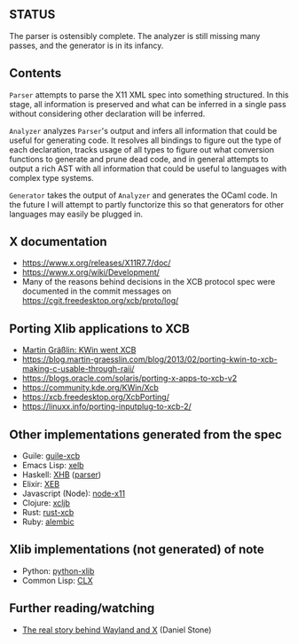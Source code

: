 ## STATUS
The parser is ostensibly complete. The analyzer is still missing many passes,
and the generator is in its infancy.


## Contents
`Parser` attempts to parse the X11 XML spec into something structured.
In this stage, all information is preserved and what can be inferred in a
single pass without considering other declaration will be inferred.

`Analyzer` analyzes `Parser`'s output and infers all information that could be
useful for generating code. It resolves all bindings to figure out the type of
each declaration, tracks usage of all types to figure out what conversion
functions to generate and prune dead code, and in general attempts to output
a rich AST with all information that could be useful to languages with complex
type systems.

`Generator` takes the output of `Analyzer` and generates the OCaml code. In the
future I will attempt to partly functorize this so that generators for other
languages may easily be plugged in.


## X documentation
* https://www.x.org/releases/X11R7.7/doc/
* https://www.x.org/wiki/Development/
* Many of the reasons behind decisions in the XCB protocol spec were documented in the commit messages on https://cgit.freedesktop.org/xcb/proto/log/

## Porting Xlib applications to XCB
* [Martin Gräßlin: KWin went XCB](https://www.youtube.com/watch?v=_U0guRQrlMA)
* https://blog.martin-graesslin.com/blog/2013/02/porting-kwin-to-xcb-making-c-usable-through-raii/
* https://blogs.oracle.com/solaris/porting-x-apps-to-xcb-v2
* https://community.kde.org/KWin/Xcb
* https://xcb.freedesktop.org/XcbPorting/
* https://linuxx.info/porting-inputplug-to-xcb-2/

## Other implementations generated from the spec
* Guile: [guile-xcb](https://github.com/mwitmer/guile-xcb)
* Emacs Lisp: [xelb](https://github.com/ch11ng/xelb)
* Haskell: [XHB](https://github.com/aslatter/xhb) ([parser](https://github.com/aslatter/xcb-types))
* Elixir: [XEB](https://github.com/chrys-h/XEB)
* Javascript (Node): [node-x11](https://github.com/sidorares/node-x11)
* Clojure: [xcljb](https://github.com/geremih/xcljb)
* Rust: [rust-xcb](https://github.com/sstewartgallus/rust-xcb)
* Ruby: [alembic](https://github.com/nbaum/alembic)

## Xlib implementations (not generated) of note
* Python: [python-xlib](https://github.com/python-xlib/python-xlib)
* Common Lisp: [CLX](https://github.com/sharplispers/clx)

## Further reading/watching
* [The real story behind Wayland and X](https://www.youtube.com/watch?v=GWQh_DmDLKQ) (Daniel Stone)

